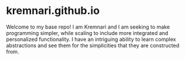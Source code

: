 # kremnari.github.io

Welcome to my base repo!  I am Kremnari and I am seeking to make programming simpler, while scaling to include more integrated and personalized functionality.
I have an intriguing ability to learn complex abstractions and see them for the simplicities that they are constructed from.

